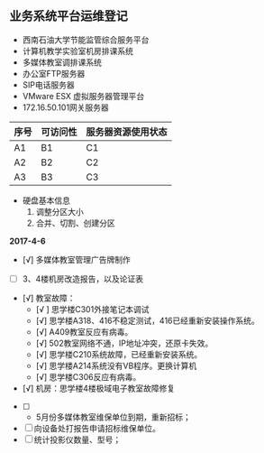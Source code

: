 **业务系统平台运维登记**
--------------
* 西南石油大学节能监管综合服务平台
* 计算机教学实验室机房排课系统
* 多媒体教室调排课系统
* 办公室FTP服务器
* SIP电话服务器
* VMware ESX 虚拟服务器管理平台
* 172.16.50.101网关服务器


序号 | 可访问性 | 服务器资源使用状态 
---------|----------|---------
 A1 | B1 | C1
 A2 | B2 | C2
 A3 | B3 | C3


* 硬盘基本信息
    1. 调整分区大小
    1. 合并、切割、创建分区

**2017-4-6**
- [√] 多媒体教室管理广告牌制作
- [ ] 3、4楼机房改造报告，以及论证表
- [√] 教室故障：
    - [√ ] 思学楼C301外接笔记本调试
    - [√] 思学楼A318、416不稳定测试，416已经重新安装操作系统。
    - [√] A409教室反应有病毒。
    - [√] 502教室网络不通，IP地址冲突，还原卡失效。
    - [√] 思学楼C210系统故障，已经重新安装系统。
    - [√] 思学楼A214系统没有VB程序。更换计算机
    - [√] 思学楼C306反应有病毒。
- [√] 机房：思学楼4楼极域电子教室故障修复
- [ ] * 5月份多媒体教室维保单位到期，重新招标；
- [ ] 向设备处打报告申请招标维保单位。
- [ ] 统计投影仪数量、型号；